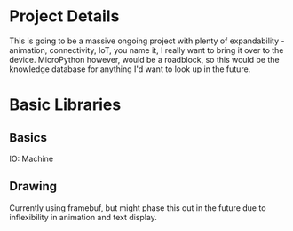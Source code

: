 # Project Details
This is going to be a massive ongoing project with plenty of expandability - animation, connectivity, IoT, you name it, I really want to bring it over to the device. MicroPython however, would be a roadblock, so this would be the knowledge database for anything I'd want to look up in the future.

# Basic Libraries

## Basics
IO: Machine

## Drawing
Currently using framebuf, but might phase this out in the future due to inflexibility in animation and text display.